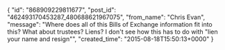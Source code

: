  {
   "id": "868909229811677",
   "post_id": "462493170453287_480688621967075",
   "from_name": "Chris Evan",
   "message": "Where does all of this Bills of Exchange information fit into this?  What about trustees?   Liens? I don't see how this has to do with \"lien your name and resign\"",
   "created_time": "2015-08-18T15:50:13+0000"
 }
